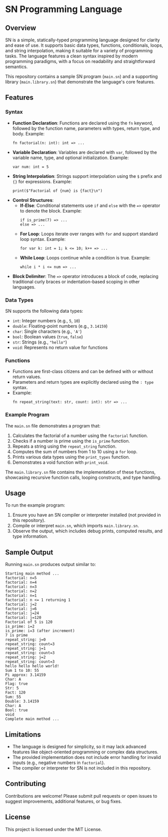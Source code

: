 # SN Programming Language

## Overview
SN is a simple, statically-typed programming language designed for clarity and ease of use. It supports basic data types, functions, conditionals, loops, and string interpolation, making it suitable for a variety of programming tasks. The language features a clean syntax inspired by modern programming paradigms, with a focus on readability and straightforward semantics.

This repository contains a sample SN program (`main.sn`) and a supporting library (`main.library.sn`) that demonstrate the language's core features.

## Features

### Syntax
- **Function Declaration**: Functions are declared using the `fn` keyword, followed by the function name, parameters with types, return type, and body. Example:
  ```
  fn factorial(n: int): int => ...
  ```
- **Variable Declaration**: Variables are declared with `var`, followed by the variable name, type, and optional initialization. Example:
  ```
  var num: int = 5
  ```
- **String Interpolation**: Strings support interpolation using the `$` prefix and `{}` for expressions. Example:
  ```
  print($"Factorial of {num} is {fact}\n")
  ```
- **Control Structures**:
  - **If-Else**: Conditional statements use `if` and `else` with the `=>` operator to denote the block. Example:
    ```
    if is_prime(7) => ...
    else => ...
    ```
  - **For Loop**: Loops iterate over ranges with `for` and support standard loop syntax. Example:
    ```
    for var k: int = 1; k <= 10; k++ => ...
    ```
  - **While Loop**: Loops continue while a condition is true. Example:
    ```
    while i * i <= num => ...
    ```
- **Block Delimiter**: The `=>` operator introduces a block of code, replacing traditional curly braces or indentation-based scoping in other languages.

### Data Types
SN supports the following data types:
- `int`: Integer numbers (e.g., `5`, `10`)
- `double`: Floating-point numbers (e.g., `3.14159`)
- `char`: Single characters (e.g., `'A'`)
- `bool`: Boolean values (`true`, `false`)
- `str`: Strings (e.g., `"hello"`)
- `void`: Represents no return value for functions

### Functions
- Functions are first-class citizens and can be defined with or without return values.
- Parameters and return types are explicitly declared using the `: type` syntax.
- Example:
  ```
  fn repeat_string(text: str, count: int): str => ...
  ```

### Example Program
The `main.sn` file demonstrates a program that:
1. Calculates the factorial of a number using the `factorial` function.
2. Checks if a number is prime using the `is_prime` function.
3. Repeats a string using the `repeat_string` function.
4. Computes the sum of numbers from 1 to 10 using a `for` loop.
5. Prints various data types using the `print_types` function.
6. Demonstrates a void function with `print_void`.

The `main.library.sn` file contains the implementation of these functions, showcasing recursive function calls, looping constructs, and type handling.

## Usage
To run the example program:
1. Ensure you have an SN compiler or interpreter installed (not provided in this repository).
2. Compile or interpret `main.sn`, which imports `main.library.sn`.
3. Observe the output, which includes debug prints, computed results, and type information.

## Sample Output
Running `main.sn` produces output similar to:
```
Starting main method ... 
factorial: n=5
factorial: n=4
factorial: n=3
factorial: n=2
factorial: n=1
factorial: n <= 1 returning 1
factorial: j=2
factorial: j=6
factorial: j=24
factorial: j=120
Factorial of 5 is 120
is_prime: i=2
is_prime: i=3 (after increment)
7 is prime
repeat_string: j=0
repeat_string: count=3
repeat_string: j=1
repeat_string: count=3
repeat_string: j=2
repeat_string: count=3
hello hello hello world!
Sum 1 to 10: 55
Pi approx: 3.14159
Char: A
Flag: true
Str: 5
Fact: 120
Sum: 55
Double: 3.14159
Char: A
Bool: true
void
Complete main method ... 
```

## Limitations
- The language is designed for simplicity, so it may lack advanced features like object-oriented programming or complex data structures.
- The provided implementation does not include error handling for invalid inputs (e.g., negative numbers in `factorial`).
- The compiler or interpreter for SN is not included in this repository.

## Contributing
Contributions are welcome! Please submit pull requests or open issues to suggest improvements, additional features, or bug fixes.

## License
This project is licensed under the MIT License.
